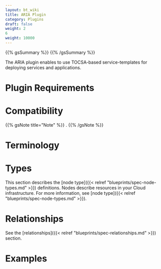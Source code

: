 ```yaml
---
layout: bt_wiki
title: ARIA Plugin
category: Plugins
draft: false
weight: 2
6
weight: 10000
---
```

{{% gsSummary %}} {{% /gsSummary %}}

The ARIA plugin enables to use TOCSA-based service-templates for deploying services and applications.



# Plugin Requirements



# Compatibility



{{% gsNote title="Note" %}}
 .
{{% /gsNote %}}



      

# Terminology


# Types

This section describes the [node type]({{< relref "blueprints/spec-node-types.md" >}}) definitions. Nodes describe resources in your Cloud infrastructure. For more information, see [node type]({{< relref "blueprints/spec-node-types.md" >}}).


# Relationships

See the [relationships]({{< relref "blueprints/spec-relationships.md" >}}) section.

# Examples
